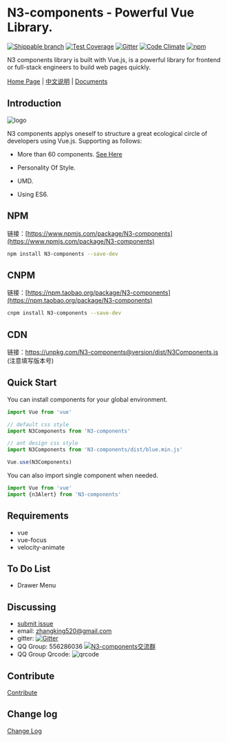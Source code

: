 N3-components - Powerful Vue Library.
=========================

[![Shippable branch](https://img.shields.io/shippable/5444c5ecb904a4b21567b0ff/master.svg?maxAge=2592000)]()
[![Test Coverage](https://codeclimate.com/github/N3-components/N3-components/badges/coverage.svg)](https://codeclimate.com/github/N3-components/N3-components/coverage)
[![Gitter](https://img.shields.io/gitter/room/nwjs/nw.js.svg?maxAge=2592000)](https://gitter.im/N3-components/english?utm_source=share-link&utm_medium=link&utm_campaign=share-link)
[![Code Climate](https://codeclimate.com/github/N3-components/N3-components/badges/gpa.svg)](https://codeclimate.com/github/N3-components/N3-components)
[![npm](https://img.shields.io/npm/l/express.svg?maxAge=2592000)]()

N3 components library is built with Vue.js, is a powerful library for frontend or full-stack engineers to build web pages quickly.

[Home Page](http:/n3ui.org) | [中文说明](https://github.com/N3-components/N3-components/blob/1.x/README-zh.md) | [Documents](http:/n3ui.org/v1.html)

Introduction
------------

![logo](https://n3-components.github.io/N3-components/static/img/logo.png)

N3 components applys oneself to structure a great ecological circle of developers using Vue.js. Supporting as follows:

* More than 60 components. [See Here](https://github.com/N3-components/N3-components/tree/1.x/src)

* Personality Of Style.

* UMD.

* Using ES6.

NPM
------------
链接：[https://www.npmjs.com/package/N3-components](https://www.npmjs.com/package/N3-components)

```bash
npm install N3-components --save-dev
```

CNPM
------------

链接：[https://npm.taobao.org/package/N3-components](https://npm.taobao.org/package/N3-components)

```bash
cnpm install N3-components --save-dev
```

CDN
------------

链接：https://unpkg.com/N3-components@version/dist/N3Components.js (注意填写版本号)

Quick Start
------------

You can install components for your global environment.

```javascript
import Vue from 'vue'

// default css style
import N3Components from 'N3-components'

// ant design css style
import N3Components from 'N3-components/dist/blue.min.js' 

Vue.use(N3Components)
```

You can also import single component when needed.

```javascript
import Vue from 'vue'
import {n3Alert} from 'N3-components'
```

Requirements
------------

* vue
* vue-focus
* velocity-animate

To Do List
----------

- Drawer Menu

Discussing
----------
- [submit issue](https://github.com/N3-components/N3-components/issues/new)
- email: zhangking520@gmail.com
- gitter: [![Gitter](https://img.shields.io/gitter/room/nwjs/nw.js.svg?maxAge=2592000)](https://gitter.im/N3-components/english?utm_source=share-link&utm_medium=link&utm_campaign=share-link)
- QQ Group: 556286036 <a target="_blank" href="http://shang.qq.com/wpa/qunwpa?idkey=ae2b542ef32e8595664c746572d9a48187167e269ef5b6c80d8ed326fce5efdd"><img border="0" src="http://pub.idqqimg.com/wpa/images/group.png" alt="N3-components交流群" title="N3-components交流群"></a>
- QQ Group Qrcode:
![qrcode](https://n3-components.github.io/N3-components/static/img/N3-QQ.png)


Contribute
---------

[Contribute](https://github.com/N3-components/N3-components/blob/1.x/contribute.md)

Change log
--------

[Change Log](https://github.com/N3-components/N3-components/blob/1.x/log.md)
